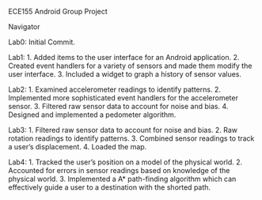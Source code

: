 ECE155 Android Group Project

Navigator

Lab0:
				Initial Commit.

Lab1:
				1. Added items to the user interface for an Android application.
				2. Created event handlers for a variety of sensors and made them modify the user interface.
				3. Included a widget to graph a history of sensor values.

Lab2:
				1. Examined accelerometer readings to identify patterns.
				2. Implemented more sophisticated event handlers for the accelerometer sensor.
				3. Filtered raw sensor data to account for noise and bias.
				4. Designed and implemented a pedometer algorithm.

Lab3:
				1. Filtered raw sensor data to account for noise and bias.
				2. Raw rotation readings to identify patterns.
				3. Combined sensor readings to track a user’s displacement.
				4. Loaded the map.

Lab4:
				1. Tracked the user’s position on a model of the physical world.
				2. Accounted for errors in sensor readings based on knowledge of the physical world.
				3. Implemented a A* path-finding algorithm which can effectively guide a user to a destination with the shorted path.

